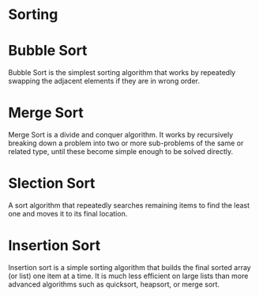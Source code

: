 # Sorting
# Bubble Sort
  Bubble Sort is the simplest sorting algorithm that works by repeatedly swapping the adjacent elements if they are in wrong order.
# Merge Sort
  Merge Sort is a divide and conquer algorithm. It works by recursively breaking down a problem into two or more sub-problems of the same or related type, until these become simple enough to be solved directly.
# Slection Sort
  A sort algorithm that repeatedly searches remaining items to find the least one and moves it to its final location.
# Insertion Sort
  Insertion sort is a simple sorting algorithm that builds the final sorted array (or list) one item at a time. It is much less efficient on large lists than more advanced algorithms such as quicksort, heapsort, or merge sort.
